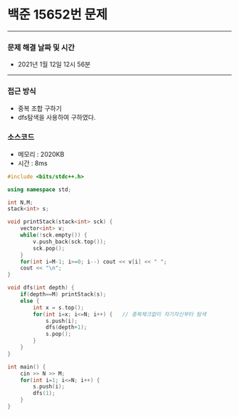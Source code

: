 
# 백준 15652번 문제

---

### 문제 해결 날짜 및 시간

- 2021년 1월 12일 12시 56분

---

### 접근 방식
- 중복 조합 구하기
- dfs탐색을 사용하여 구하였다.

### 소스코드
- 메모리 : 2020KB
- 시간 : 8ms
```c++
#include <bits/stdc++.h>

using namespace std;

int N,M;
stack<int> s;

void printStack(stack<int> sck) {
    vector<int> v;
    while(!sck.empty()) {
        v.push_back(sck.top());
        sck.pop();
    }
    for(int i=M-1; i>=0; i--) cout << v[i] << " ";
    cout << "\n";
}

void dfs(int depth) {
    if(depth==M) printStack(s);
    else {
        int x = s.top();
        for(int i=x; i<=N; i++) {   // 중복체크없이 자기자신부터 탐색
            s.push(i);
            dfs(depth+1);
            s.pop();
        }
    }
}

int main() {
    cin >> N >> M;
    for(int i=1; i<=N; i++) {
        s.push(i);
        dfs(1);
    }
}
```